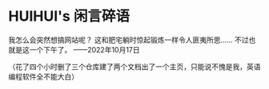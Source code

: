 # HUIHUI's 闲言碎语
<p>我怎么会突然想搞网站呢？
这和肥宅躺时惊起锻炼一样令人匪夷所思……
不过也就是这一个下午了。
    ——2022年10月17日
<p>（花了四个小时删了三个仓库建了两个文档出了一个主页，只能说不愧是我，英语编程软件全不能大白）
